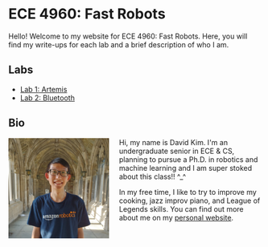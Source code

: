 # ECE 4960: Fast Robots

Hello! Welcome to my website for ECE 4960: Fast Robots. Here, you will find my
write-ups for each lab and a brief description of who I am.

## Labs

- [Lab 1: Artemis](1/index.md)
- [Lab 2: Bluetooth](2/index.md)
<!-- - [Lab 3: Sensors](3/index.md) -->

## Bio

<img src="me.jpeg" data-canonical-src="me.jpeg" width="200px" align="left"
style="padding-right: 20px"/>

Hi, my name is David Kim. I'm an undergraduate senior in ECE & CS, planning to
pursue a Ph.D. in robotics and machine learning and I am super stoked about this
class!! ^\_^

In my free time, I like to try to improve my cooking, jazz improv piano, and
League of Legends skills. You can find out more about me on my [personal
website](http://heydavid.kim).
